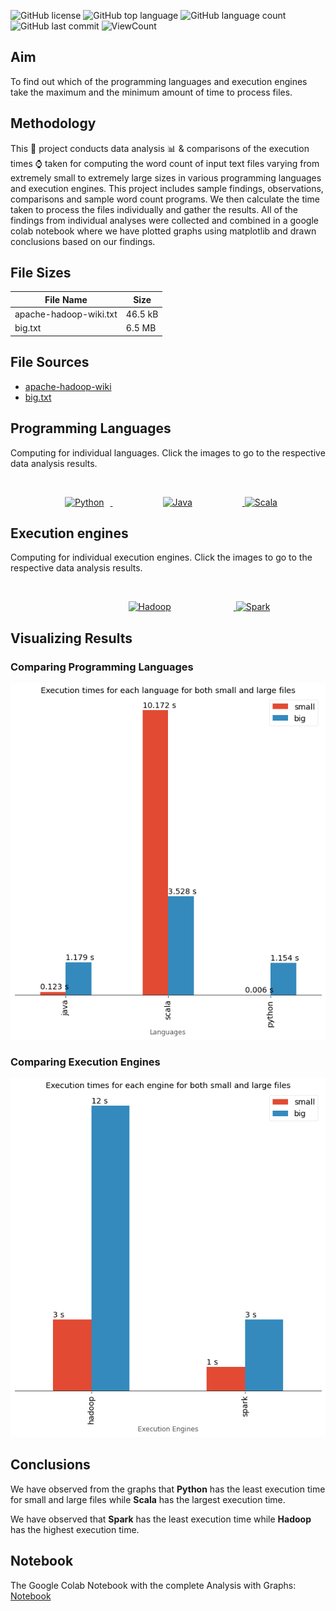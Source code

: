 ![GitHub license](https://img.shields.io/github/license/Thomas-George-T/Word-Count-Data-Analysis?style=flat)
![GitHub top language](https://img.shields.io/github/languages/top/Thomas-George-T/Word-Count-Data-Analysis?style=flat)
![GitHub language count](https://img.shields.io/github/languages/count/Thomas-George-T/Word-Count-Data-Analysis?style=flat)
![GitHub last commit](https://img.shields.io/github/last-commit/Thomas-George-T/Word-Count-Data-Analysis?style=flat)
![ViewCount](https://views.whatilearened.today/views/github/Thomas-George-T/Word-Count-Data-Analysis.svg?cache=remove)

## Aim
To find out which of the programming languages and execution engines take the maximum and the minimum amount of time to process files.

## Methodology

This :green_book: project conducts data analysis :bar_chart: & comparisons of the execution times :watch: taken for computing the word count of input text files varying from extremely small to extremely large sizes in various programming languages and execution engines. This project includes sample findings, observations, comparisons and sample word count programs. We then calculate the time taken to process the files individually and gather the results. All of the findings from individual analyses were collected and combined in a google colab notebook where we have plotted graphs using matplotlib and drawn conclusions based on our findings.

## File Sizes

| File Name              | Size    |
|------------------------|---------|
| apache-hadoop-wiki.txt | 46.5 kB |
| big.txt                | 6.5 MB  |


## File Sources

- [apache-hadoop-wiki](https://en.wikipedia.org/wiki/Apache_Hadoop)
- [big.txt](https://norvig.com/big.txt)

## Programming Languages

Computing for individual languages. Click the images to go to the respective data analysis results.

<br>
<p align="center">
	<a href="Python-Word-Count-Data-Analysis">
		<img src="https://raw.githubusercontent.com/Thomas-George-T/Word-Count-Data-Analysis/master/assets/svg/python.svg" alt="Python" Title="Python" width=150 hspace=10 />
	</a>
		<a href="Java-Word-Count-Data-Analysis">
		<img src="https://raw.githubusercontent.com/Thomas-George-T/Word-Count-Data-Analysis/master/assets/svg/java.svg" alt="Java" Title="Java" width=120 hspace=80 />
	</a>
		<a href="Scala-Word-Count-Data-Analysis">
		<img src="https://raw.githubusercontent.com/Thomas-George-T/Word-Count-Data-Analysis/master/assets/svg/scala.svg" alt="Scala" Title="Scala" width=100/>
	</a>
</p>


## Execution engines

Computing for individual execution engines. Click the images to go to the respective data analysis results.

<br>
<p align="center">
	<a href="Hadoop-MapReduce-WordCount-Data-Analysis">
		<img src="https://raw.githubusercontent.com/Thomas-George-T/Word-Count-Data-Analysis/master/assets/svg/hadoop.svg" alt="Hadoop" Title="Hadoop" width=180 hspace=100/>
	</a>
	<a href="Spark-Word-Count-Data-Analysis">
		<img src="https://raw.githubusercontent.com/Thomas-George-T/Word-Count-Data-Analysis/master/assets/svg/apache_spark.svg" alt="Spark" Title="Spark" width=240 />
	</a>
	
</p>

## Visualizing Results

### Comparing Programming Languages

<p align="center">
	<a href="#">
		<img src="assets/graphs/languages.png" alt="Languages findings" Title="Languages findings" />
	</a>
</p>	

### Comparing Execution Engines	
	
<p align="center">
	<a href="#">
		<img src="assets/graphs/execution_engines.png" alt="Execution engines findings" Title="Execution engines findings" />
	</a>	
</p>

## Conclusions

We have observed from the graphs that **Python** has the least execution time for small and large files while **Scala** has the largest execution time.

We have observed that **Spark** has the least execution time while **Hadoop** has the highest execution time.

## Notebook

The Google Colab Notebook with the complete Analysis with Graphs: [Notebook](Data-Analysis.ipynb) 
